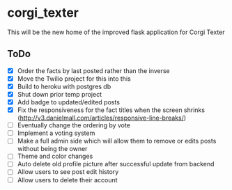 # corgi_texter
This will be the new home of the improved flask application for Corgi Texter


## ToDo
- [X] Order the facts by last posted rather than the inverse
- [X] Move the Twilio project for this into this 
- [X] Build to heroku with postgres db
- [X] Shut down prior temp project
- [X] Add badge to updated/edited posts
- [X] Fix the responsiveness for the fact titles when the screen shrinks (http://v3.danielmall.com/articles/responsive-line-breaks/)
- [ ] Eventually change the ordering by vote
- [ ] Implement a voting system
- [ ] Make a full admin side which will allow them to remove or edits posts without being the owner
- [ ] Theme and color changes
- [ ] Auto delete old profile picture after successful update from backend
- [ ] Allow users to see post edit history
- [ ] Allow users to delete their account